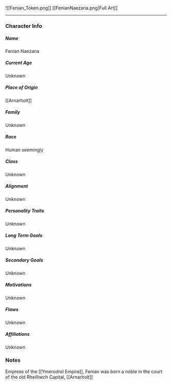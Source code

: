 ![[Fenian_Token.png]]
[[FenianNaezana.png|Full Art]]

---
### Character Info

##### Name 
Fenian Naezana

##### Current Age
Unknown

##### Place of Origin
[[Arnarholt]]

##### Family
Unknown

##### Race
Human seemingly

##### Class
Unknown

##### Alignment
Unknown

##### Personality Traits
Unknown

##### Long Term Goals
Unknown

##### Secondary Goals
Unknown

##### Motivations
Unknown

##### Flaws
Unknown

##### Affiliations
Unknown

### Notes
Empress of the [[Ymerodrol Empire]], Fenian was born a noble in the court of the old Rheilliwch Capital, [[Arnarholt]]